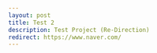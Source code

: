```yaml
---
layout: post
title: Test 2
description: Test Project (Re-Direction)
redirect: https://www.naver.com/
---
```

